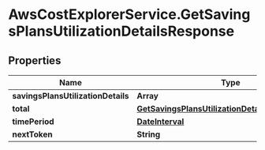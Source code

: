 # AwsCostExplorerService.GetSavingsPlansUtilizationDetailsResponse

## Properties

Name | Type | Description | Notes
------------ | ------------- | ------------- | -------------
**savingsPlansUtilizationDetails** | **Array** |  | 
**total** | [**GetSavingsPlansUtilizationDetailsResponseTotal**](GetSavingsPlansUtilizationDetailsResponseTotal.md) |  | [optional] 
**timePeriod** | [**DateInterval**](DateInterval.md) |  | 
**nextToken** | **String** |  | [optional] 


